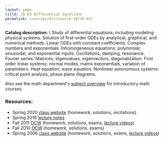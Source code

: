 ```yaml
---
layout: page
title: 18.03 Differential Equations
permalink: /courses/mit/course-18/18-03/
---
```


**Catalog description:**
\\
Study of differential equations, including modeling physical systems. Solution of first-order ODEs by analytical, graphical, and numerical methods. Linear ODEs with constant coefficients. Complex numbers and exponentials. Inhomogeneous equations: polynomial, sinusoidal, and exponential inputs. Oscillations, damping, resonance. Fourier series. Matrices, eigenvalues, eigenvectors, diagonalization. First order linear systems: normal modes, matrix exponentials, variation of parameters. Heat equation, wave equation. Nonlinear autonomous systems: critical point analysis, phase plane diagrams.

Also see the math department's [subject overview](https://math.mit.edu/academics/undergrad/subjects/180x.html) for introductory math courses.

### Resources:
- Spring 2020 [class website](https://math.mit.edu/~dyatlov/18.03/#lectures) (homework, solutions, recitations)
- Spring 2018 [lecture notes](https://math.mit.edu/~poonen/notes03.pdf)
- Fall 2011 [OCW](https://ocw.mit.edu/courses/18-03sc-differential-equations-fall-2011/) (homework, solutions, exams, [lecture videos](https://www.youtube.com/watch?v=76WdBlGpxVw&list=PL64BDFBDA2AF24F7E))
- Fall 2010 [OCW](https://ocw.mit.edu/courses/18-03sc-differential-equations-fall-2011/) (homework, solutions, exams)
- Spring 2006 [class website](https://dspace.mit.edu/bitstream/handle/1721.1/70961/18-03-spring-2006/contents/index.htm) (homework, solutions, exams, [lecture videos](https://www.youtube.com/watch?v=XDhJ8lVGbl8&list=PLEC88901EBADDD980))